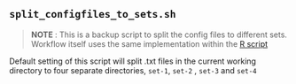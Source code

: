 ## `split_configfiles_to_sets.sh`

>**NOTE** : This is a backup script to split the config files to different sets. Workflow itself uses the same implementation within the [R script](https://github.com/nesi/APSIM-HPC/blob/main/03-generate-config-files/generate_apsim_configs.R)

Default setting of this script will split .txt files in the current working directory to four separate directories, `set-1`, `set-2` , `set-3` and `set-4`
